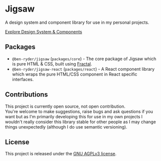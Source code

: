 # Jigsaw
A design system and component library for use in my personal projects.

[Explore Design System & Components](https://jigsaw.benryder.dev/)

## Packages
- `@ben-ryder/jigsaw` (`packages/core`) - The core package of Jigsaw which is pure HTML & CSS, built using [Fractal](https://fractal.build).
- `@ben-ryder/jigsaw-react` (`packages/react`) - A React component library which wraps the pure HTML/CSS component in React specific interfaces.

## Contributions
This project is currently open source, not open contribution.  
You're welcome to make suggestions, raise bugs and ask questions if you want
but as I'm primarily developing this for use in my own projects I wouldn't really consider this library stable for other people as I may change things unexpectedly (although I do use semantic versioning).

## License
This project is released under the [GNU AGPLv3 license](https://github.com/Ben-Ryder/jigsaw/blob/main/LICENSE.txt).

